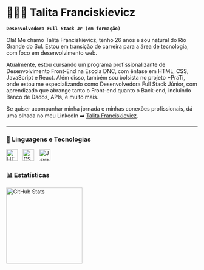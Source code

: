 # 👩🏻‍💻 Talita Franciskievicz

**`Desenvolvedora Full Stack Jr (em formação)`**

Olá! Me chamo Talita Franciskievicz, tenho 26 anos e sou natural do Rio Grande do Sul. Estou em transição de carreira para a área de tecnologia, com foco em desenvolvimento web.

Atualmente, estou cursando um programa profissionalizante de Desenvolvimento Front-End na Escola DNC, com ênfase em HTML, CSS, JavaScript e React. Além disso, também sou bolsista no projeto +PraTi, onde estou me especializando como Desenvolvedora Full Stack Júnior, com aprendizado que abrange tanto o Front-end quanto o Back-end, incluindo Banco de Dados, APIs, e muito mais.

Se quiser acompanhar minha jornada e minhas conexões profissionais, dá uma olhada no meu LinkedIn ➡️
 [Talita Franciskievicz](https://www.linkedin.com/in/talita-franciskievicz/).


---

### 🤖 Linguagens e Tecnologias

<img 
    align="left" 
    alt="HTML"
    title="HTML" 
    width="30px" 
    style="padding-right: 10px;" 
    src="https://cdn.jsdelivr.net/gh/devicons/devicon@latest/icons/html5/html5-original.svg" 
/>
<img 
    align="left" 
    alt="CSS" 
    title="CSS"
    width="30px" 
    style="padding-right: 10px;" 
    src="https://cdn.jsdelivr.net/gh/devicons/devicon@latest/icons/css3/css3-original.svg" 
/>
<img 
    align="left" 
    alt="JavaScript" 
    title="JavaScript"
    width="30px" 
    style="padding-right: 10px;" 
    src="https://cdn.jsdelivr.net/gh/devicons/devicon@latest/icons/javascript/javascript-original.svg" 
/>


<br/>
<br/>

### 📊 Estatísticas

<p>


<img 
      align="left" 
      alt="GitHub Stats" 
      height="200" 
      src="https://github-readme-stats.vercel.app/api/top-langs/?username=talitafranciskievicz&theme=tokyonight&layout=compact&custom_title=Tecnologias&langs_count=9" 
  />

</p>
